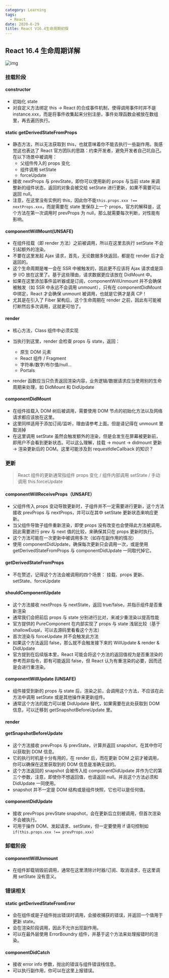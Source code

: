```yaml
---
category: Learning
tags:
  - React
date: 2020-6-29
title: React V16.4生命周期初探
---
```


## React 16.4 生命周期详解

![img](https://user-gold-cdn.xitu.io/2020/6/26/172f0f5fe1dd926e?imageslim)

### 挂载阶段

#### constructor

- 初始化 state
- 对自定义方法绑定 this -> React 的合成事件机制，使得调用事件时并不是 instance.xxx，而是将事件收集起来分别注册，事件处理函数会被放在数组里，再去遍历执行。

#### static getDerivedStateFromProps

- 静态方法，所以无法获取到 this，也就意味着你不能去执行一些副作用。我感觉这也表达了 React 官方团队的思路：约束开发者，避免开发者自己坑自己。在以下场景中被调用：
  - 父组件传入的 props 变化
  - 组件调用 setState
  - forceUpdate
- 接收 nextProps 与 prevState，即你可以使用新的 props 与当前 state 来调整新的组件状态，返回的对象会被交给 setState 进行更新，如果不需要可以返回 null。
- 注意，在这里没有实例的 this，因此你不能`this.props.xxx !== nextProps.xxx`，而是需要在 state 里保存上一个 props，官方的解释是，这个方法在第一次调用时 prevProps 为 null，那么就需要每次判断，对性能有影响。

#### componentWillMount(UNSAFE)

- 在组件挂载（即 render 方法）之前被调用，所以在这里去执行 setState 不会引起额外的渲染。
- 不要在这里发起 Ajax 请求，首先，无论数据多快返回，都是在 render 后才会返回的。
- 这个生命周期是唯一会在 SSR 中被触发的，因此更不应该将 Ajax 请求或是异步 I/O 放在这里了。基于这些理由，请求数据更应该放在 DidMount 中。
- 如果在这里添加事件监听器或是订阅，componentWillUnmount 并不会确保被触发（如 SSR 中永远不会调用 unmount），只有在 componentDidMount 中绑定，React 才会确保 unmount 被调用，也就是它俩才是真 CP！
- 尤其是在引入了 Fiber 架构后，这个生命周期在 render 之前，因此有可能被打断然后多次调用，这就更可怕了。

#### render

- 核心方法，Class 组件中必须实现
- 当执行到这里，render 会检查 props 与 state，返回：

  - 原生 DOM 元素
  - React 组件 / Fragment
  - 字符串/数字/布尔值/null...
  - Portals

- render 函数应当只负责返回渲染内容，业务逻辑/数据请求应当使用别的生命周期来处理，如 DidMount 和 DidUpdate

#### componentDidMount

- 在组件挂载入 DOM 树后被调用，需要使用 DOM 节点的初始化方法以及网络请求都应该放在这里。
- 这里同样适用于添加订阅/监听，理由请参考上面。但是请记得在 unmount 里取消掉
- 在这里调用 setState 虽然会触发额外的渲染，但是会发生在屏幕被更新前，即用户不会看到更新状态。可以这么理解，挂载 -> mount -> didmount 更新 -> 渲染更新后的 DOM。这里可能涉及到 requestIdleCallback 的知识？

### 更新

> React 组件的更新通常指组件 props 变化 / 组件内部调用 setState / 手动调用 this.forceUpdate

#### componentWillReceiveProps（UNSAFE）

- 父组件传入 props 变动导致更新时，子组件并不一定需要进行更新，这个方法接收 prevProps 与 nextProps，并可以在其中 setState 更新状态来响应更新。
- 当父组件导致子组件重新渲染，即使 props 没有改变也会使得此方法被调用，因此需要进行 prev 与 next 值的比较，来确保其只在 props 更新时执行。
- 这个方法可能在一次更新中被调用多次（如存在副作用的情况）
- 使用 componentDidUpdate，确保每次更新只会调用一次，或是使用 getDerivedStateFromProps 与 componentDidUpdate 一同取代掉它。

#### getDerivedStateFromProps

- 不在赘述，记得这个方法会被调用的四个场景： 挂载、props 更新、setState、forceUpdate

#### shouldComponentUpdate

- 这个方法接收 nextProps 与 nextState，返回 true/false，并指示组件是否重新渲染
- 通常我们会把前后 props 与 state 分别进行比对，来减少重渲染以提高性能
- 官方提供的 PureComponent 在内部实现了 props 与 state 浅层比较（基于 shallowEuqal，可以去源码里看看这个方法）
- 首次渲染与 forceUpdate 并不会触发此方法
- 如果这个方法返回 false，那么就不会触发接下来的 WillUpdate & render & DidUpdate
- 官方提到在后续版本里，React 可能会将这个方法的返回值视为是否重渲染的参考而非指令，即有可能返回 false，但 React 认为有重渲染的必要，因而还是会进行重渲染。

#### componentWillUpdate (UNSAFE)

- 组件接受到新的 props 与 state 后，渲染之前，会调用这个方法，不应该在此方法中调用 setState 或是其他操作来更新组件。
- 通常这个方法的能力可以被 DidUpdate 替代，如果需要在此处获取到 DOM 信息，可以迁移到 getSnapshotBeforeUpdate 里。

#### render

#### getSnapshotBeforeUpdate

- 这个方法接收 prevProps 与 prevState，计算并返回 snapshot，在其中你可以获取到 DOM 信息。
- 它的执行时机是十分有用的，在 render 后，而在更新 DOM 之前才被调用，你可以确保在这里获取到的 DOM 信息是准确无误的。
- 这个方法返回的 snapshot 会被传入给 componentDidUpdate 并作为它的第三个参数，注意，即使你不想返回值，也请返回 null。并且这个方法必须和 DidUpdate 一同使用。
- snapshot 并不一定是 DOM 结构或是组件快照，它也可以是任何值。

#### componentDidUpdate

- 接收 prevProps prevState snapshot，会在更新后立刻被调用，但首次渲染不会被执行。
- 可用于操作 DOM、发起请求、setState，但一定要使用 if 语句控制如`if(this.props.xxx !== prevProps.xxx)`

### 卸载阶段

#### componentWillUnmount

- 在组件卸载销毁前调用，通常在这里清除计时器/订阅、取消请求，在这里调用 setState 没有意义。

### 错误相关

#### static getDerivedStateFromError

- 会在组件或是子组件抛出错误时调用，会接收捕获的错误，并返回一个值用于更新 state。
- 会在渲染阶段调用，因此不允许出现副作用。
- 可以在最外层使用 ErrorBoundry 组件，并基于这个方法来处理报错时的渲染。

#### componentDidCatch

- 接收 error info 参数，抛出的错误与组件错误栈信息。
- 可以执行副作用，你可以在这里上报错误。
